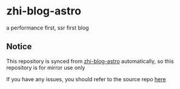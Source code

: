 # zhi-blog-astro

a performance first, ssr first blog

## Notice

This repository is synced from [zhi-blog-astro](https://github.com/terwer/zhi/tree/main/apps/zhi-blog-astro) automatically, so this repository is for mirror use only

If you have any issues, you should refer to the source repo [here](https://github.com/terwer/zhi/tree/main/apps/zhi-blog-astro)
